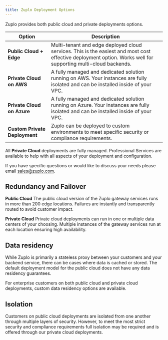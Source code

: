 ```yaml
---
title: Zuplo Deployment Options
---
```


Zuplo provides both public cloud and private deployments options.

| Option                        | Description                                                                                                                                                   |
| ----------------------------- | ------------------------------------------------------------------------------------------------------------------------------------------------------------- |
| **Public Cloud + Edge**       | Multi-tenant and edge deployed cloud services. This is the easiest and most cost effective deployment option. Works well for supporting multi-cloud backends. |
| **Private Cloud on AWS**      | A fully managed and dedicated solution running on AWS. Your instances are fully isolated and can be installed inside of your VPC.                             |
| **Private Cloud on Azure**    | A fully managed and dedicated solution running on Azure. Your instances are fully isolated and can be installed inside of your VPC.                           |
| **Custom Private Deployment** | Zuplo can be deployed to custom environments to meet specific security or compliance requirements.                                                            |

All **Private Cloud** deployments are fully managed. Professional Services are available to help with all aspects of your deployment and configuration.

If you have specific questions or would like to discuss your needs please email [sales@zuplo.com](mailto:sales@zuplo.com).

## Redundancy and Failover

**Public Cloud**
The public cloud version of the Zuplo gateway services runs in more than 200 edge locations. Failures are instantly and transparently routed to avoid customer impact.

**Private Cloud**
Private cloud deployments can run in one or multiple data centers of your choosing. Multiple instances of the gateway services run at each location ensuring high availability.

## Data residency

While Zuplo is primarily a stateless proxy between your customers and your backend service, there can be cases where data is cached or stored. The default deployment model for the public cloud does not have any data residency guarantees.

For enterprise customers on both public cloud and private cloud deployments, custom data residency options are available.

## Isolation

Customers on public cloud deployments are isolated from one another through multiple layers of security. However, to meet the most strict security and compliance requirements full isolation may be required and is offered through our private cloud deployments.
